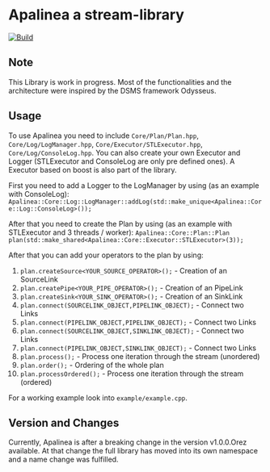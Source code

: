 # Apalinea a stream-library

[![Build](https://github.com/SlepiK/stream/actions/workflows/build.yml/badge.svg)](https://github.com/SlepiK/stream/actions/workflows/build.yml)

## Note
This Library is work in progress.
Most of the functionalities and the architecture were inspired by the DSMS framework Odysseus.

## Usage
To use Apalinea you need to include <code>Core/Plan/Plan.hpp</code>, <code>Core/Log/LogManager.hpp</code>, <code>Core/Executor/STLExecutor.hpp</code>, <code>Core/Log/ConsoleLog.hpp</code>.
You can also create your own Executor and Logger (STLExecutor and ConsoleLog are only pre defined ones). A Executor based on boost
is also part of the library.

First you need to add a Logger to the LogManager by using (as an example with ConsoleLog):
<code>Apalinea::Core::Log::LogManager::addLog(std::make_unique&lt;Apalinea::Core::Log::ConsoleLog>());</code>

After that you need to create the Plan by using (as an example with STLExecutor and 3 threads / worker):
<code>Apalinea::Core::Plan::Plan plan(std::make_shared&lt;Apalinea::Core::Executor::STLExecutor>(3));</code>

After that you can add your operators to the plan by using:
<ol>
	<li><code>plan.createSource&lt;YOUR_SOURCE_OPERATOR>();</code> - Creation of an SourceLink</li>
	<li><code>plan.createPipe&lt;YOUR_PIPE_OPERATOR>();</code> - Creation of an PipeLink</li>
	<li><code>plan.createSink&lt;YOUR_SINK_OPERATOR>();</code> - Creation of an SinkLink</li>
	<li><code>plan.connect(SOURCELINK_OBJECT,PIPELINK_OBJECT);</code> - Connect two Links</li>
	<li><code>plan.connect(PIPELINK_OBJECT,PIPELINK_OBJECT);</code> - Connect two Links</li>
	<li><code>plan.connect(SOURCELINK_OBJECT,SINKLINK_OBJECT);</code> - Connect two Links</li>
	<li><code>plan.connect(PIPELINK_OBJECT,SINKLINK_OBJECT);</code> - Connect two Links</li>
	<li><code>plan.process();</code> - Process one iteration through the stream (unordered)</li>
	<li><code>plan.order();</code> - Ordering of the whole plan</li>
	<li><code>plan.processOrdered();</code> - Process one iteration through the stream (ordered) </li>
</ol>

For a working example look into <code>example/example.cpp</code>.

## Version and Changes
Currently, Apalinea is after a breaking change in the version v1.0.0.Orez available. At that change the full library
has moved into its own namespace and a name change was fulfilled.
